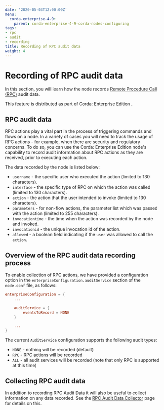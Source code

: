 ```yaml
---
date: '2020-05-03T12:00:00Z'
menu:
  corda-enterprise-4-9:
    parent: corda-enterprise-4-9-corda-nodes-configuring
tags:
- rpc
- audit
- recording
title: Recording of RPC audit data
weight: 4
---
```


# Recording of RPC audit data

In this section, you will learn how the node records [Remote Procedure Call (RPC)](../../../../../../../en/platform/corda/4.9/enterprise/api-rpc.md) audit data.

This feature is distributed as part of Corda: Enterprise Edition .

## RPC audit data

RPC actions play a vital part in the process of triggering commands and flows on a node. In a variety of cases you will need to track the usage of RPC actions - for example, when there are security and regulatory concerns. To do so, you can use the Corda: Enterprise Edition  node's capability to record audit information about RPC actions as they are received, prior to executing each action.

The data recorded by the node is listed below:

- `username` - the specific user who executed the action (limited to 130 characters).
- `interface` - the specific type of RPC on which the action was called (limited to 130 characters).
- `action` - the action that the user intended to invoke (limited to 130 characters).
- `parameters` - for non-flow actions, the parameter list which was passed with the action (limited to 255 characters).
- `invocationtime` - the time when the action was recorded by the node and invoked.
- `invocationid` - the unique invocation id of the action.
- `allowed` - a boolean field indicating if the `user` was allowed to call the `action`.

## Overview of the RPC audit data recording process

To enable collection of RPC actions, we have provided a configuration option in the `enterpriseConfiguration.auditService` section of the `node.conf` file, as follows:

```conf
enterpriseConfiguration = {
    ...

    auditService = {
        eventsToRecord = NONE
    }

    ...
}
```

The current `AuditService` configuration supports the following audit types:

- `NONE` - nothing will be recorded (default)
- `RPC` - RPC actions will be recorded
- `ALL` - all audit services will be recorded (note that only RPC is supported at this time)

## Collecting RPC audit data

In addition to recording RPC Audit Data it will also be useful to collect information on any data recorded.  See the [RPC Audit Data Collector](../../../../../../../en/platform/corda/4.9/enterprise/node/operating/monitoring-and-logging/rpc-audit-collector.md) page for details on this.
